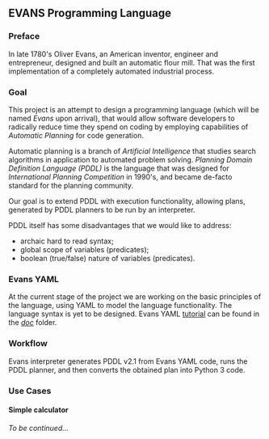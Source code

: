 ## EVANS Programming Language

### Preface

In late 1780's Oliver Evans, an American inventor, engineer and entrepreneur, designed and built an automatic flour mill. That was the first implementation of a completely automated industrial process.

### Goal
This project is an attempt to design a programming language (which will be named *Evans* upon arrival), that would allow software developers to radically reduce time they spend on coding by employing capabilities of *Automatic Planning* for code generation.

Automatic planning is a branch of *Artificial Intelligence* that studies search algorithms in application to automated problem solving. *Planning Domain Definition Language (PDDL)* is the language that was designed for *International Planning Competition* in 1990's, and became de-facto standard for the planning community.

Our goal is to extend PDDL with execution functionality, allowing plans, generated by PDDL planners to be run by an interpreter.

PDDL itself has some disadvantages that we would like to address:
* archaic hard to read syntax;
* global scope of variables (predicates);
* boolean (true/false) nature of variables (predicates).

### Evans YAML
At the current stage of the project we are working on the basic principles of the language, using YAML to model the language functionality. The language syntax is yet to be designed. Evans YAML [tutorial](doc/evans.md) can be found in the [*doc*](doc/) folder.

### Workflow
Evans interpreter generates PDDL v2.1 from Evans YAML code, runs the PDDL planner, and then converts the obtained plan into Python 3 code.

### Use Cases
#### Simple calculator
*To be continued...*
